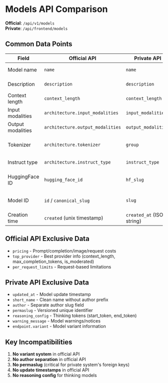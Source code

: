 # Models API Comparison

**Official**: `/api/v1/models`  
**Private**: `/api/frontend/models`

## Common Data Points

| Field | Official API | Private API | Notes |
|-------|-------------|-------------|-------|
| Model name | `name` | `name` | Same field |
| Description | `description` | `description` | Same field |
| Context length | `context_length` | `context_length` | Same field |
| Input modalities | `architecture.input_modalities` | `input_modalities` | Different nesting |
| Output modalities | `architecture.output_modalities` | `output_modalities` | Different nesting |
| Tokenizer | `architecture.tokenizer` | `group` | Different field name |
| Instruct type | `architecture.instruct_type` | `instruct_type` | Different nesting |
| HuggingFace ID | `hugging_face_id` | `hf_slug` | Different field name |
| Model ID | `id` / `canonical_slug` | `slug` | Different field name |
| Creation time | `created` (unix timestamp) | `created_at` (ISO string) | Different format |

## Official API Exclusive Data

- `pricing` - Prompt/completion/image/request costs
- `top_provider` - Best provider info (context_length, max_completion_tokens, is_moderated)  
- `per_request_limits` - Request-based limitations

## Private API Exclusive Data

- `updated_at` - Model update timestamp
- `short_name` - Clean name without author prefix
- `author` - Separate author slug field
- `permaslug` - Versioned unique identifier
- `reasoning_config` - Thinking tokens (start_token, end_token)
- `warning_message` - Model warnings/notices
- `endpoint.variant` - Model variant information

## Key Incompatibilities

1. **No variant system** in official API
2. **No author separation** in official API  
3. **No permaslug** (critical for private system's foreign keys)
4. **No update timestamps** in official API
5. **No reasoning config** for thinking models